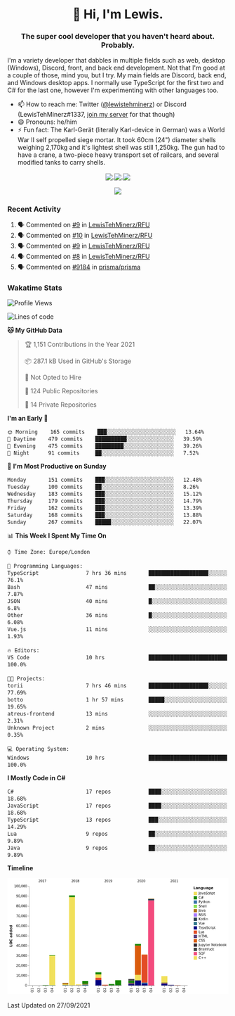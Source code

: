 <h1 align="center">👋 Hi, I'm Lewis.</h1>
<h3 align="center">The super cool developer that you haven't heard about. Probably.</h3>

I'm a variety developer that dabbles in multiple fields such as web, desktop (Windows), Discord, front, and back end development. Not that I'm good at a couple of those, mind you, but I try. My main fields are Discord, back end, and Windows desktop apps. I normally use TypeScript for the first two and C# for the last one, however I'm experimenting with other languages too.

- 📫 How to reach me: Twitter ([@lewistehminerz](https://twitter.com/lewistehminerz)) or Discord (LewisTehMinerz#1337, [join my server](https://discord.gg/XnUh7JB) for that though)
- 😄 Pronouns: he/him
- ⚡ Fun fact: The Karl-Gerät (literally Karl-device in German) was a World War II self propelled siege mortar. It took 60cm (24") diameter shells weighing 2,170kg and it's lightest shell was still 1,250kg. The gun had to have a crane, a two-piece heavy transport set of railcars, and several modified tanks to carry shells.

<p align="center">
  <a href="https://github.com/anuraghazra/github-readme-stats">
    <img align="center" src="https://github-readme-stats.vercel.app/api?username=LewisTehMinerz&count_private=true&show_icons=true&theme=gruvbox">
  </a>
  <a href="https://github.com/anuraghazra/github-readme-stats">
    <img align="center" src="https://github-readme-stats.vercel.app/api/top-langs?username=LewisTehMinerz&layout=compact&theme=gruvbox">
  </a>
  <a href="https://github.com/anuraghazra/github-readme-stats">
    <img align="center" src="https://github-readme-stats.vercel.app/api/wakatime?username=LewisTehMinerz&layout=compact&theme=gruvbox">
  </a>
</p>

<p align="center">
  <a href="https://github.com/ryo-ma/github-profile-trophy">
    <img align="center" src="https://github-profile-trophy.vercel.app/?username=LewisTehMinerz&theme=gruvbox">
  </a>
</p>

### Recent Activity
<!--START_SECTION:activity-->
1. 🗣 Commented on [#9](https://github.com/LewisTehMinerz/RFU/issues/9) in [LewisTehMinerz/RFU](https://github.com/LewisTehMinerz/RFU)
2. 🗣 Commented on [#10](https://github.com/LewisTehMinerz/RFU/issues/10) in [LewisTehMinerz/RFU](https://github.com/LewisTehMinerz/RFU)
3. 🗣 Commented on [#9](https://github.com/LewisTehMinerz/RFU/issues/9) in [LewisTehMinerz/RFU](https://github.com/LewisTehMinerz/RFU)
4. 🗣 Commented on [#8](https://github.com/LewisTehMinerz/RFU/issues/8) in [LewisTehMinerz/RFU](https://github.com/LewisTehMinerz/RFU)
5. 🗣 Commented on [#9184](https://github.com/prisma/prisma/issues/9184) in [prisma/prisma](https://github.com/prisma/prisma)
<!--END_SECTION:activity-->

### Wakatime Stats
<!--START_SECTION:waka-->
![Profile Views](http://img.shields.io/badge/Profile%20Views-23-blue)

![Lines of code](https://img.shields.io/badge/From%20Hello%20World%20I%27ve%20Written-330405%20lines%20of%20code-blue)

**🐱 My GitHub Data** 

> 🏆 1,151 Contributions in the Year 2021
 > 
> 📦 287.1 kB Used in GitHub's Storage 
 > 
> 🚫 Not Opted to Hire
 > 
> 📜 124 Public Repositories 
 > 
> 🔑 14 Private Repositories  
 > 
**I'm an Early 🐤** 

```text
🌞 Morning    165 commits    ███░░░░░░░░░░░░░░░░░░░░░░   13.64% 
🌆 Daytime    479 commits    ██████████░░░░░░░░░░░░░░░   39.59% 
🌃 Evening    475 commits    █████████░░░░░░░░░░░░░░░░   39.26% 
🌙 Night      91 commits     ██░░░░░░░░░░░░░░░░░░░░░░░   7.52%

```
📅 **I'm Most Productive on Sunday** 

```text
Monday       151 commits    ███░░░░░░░░░░░░░░░░░░░░░░   12.48% 
Tuesday      100 commits    ██░░░░░░░░░░░░░░░░░░░░░░░   8.26% 
Wednesday    183 commits    ███░░░░░░░░░░░░░░░░░░░░░░   15.12% 
Thursday     179 commits    ███░░░░░░░░░░░░░░░░░░░░░░   14.79% 
Friday       162 commits    ███░░░░░░░░░░░░░░░░░░░░░░   13.39% 
Saturday     168 commits    ███░░░░░░░░░░░░░░░░░░░░░░   13.88% 
Sunday       267 commits    █████░░░░░░░░░░░░░░░░░░░░   22.07%

```


📊 **This Week I Spent My Time On** 

```text
⌚︎ Time Zone: Europe/London

💬 Programming Languages: 
TypeScript               7 hrs 36 mins       ███████████████████░░░░░░   76.1% 
Bash                     47 mins             ██░░░░░░░░░░░░░░░░░░░░░░░   7.87% 
JSON                     40 mins             █░░░░░░░░░░░░░░░░░░░░░░░░   6.8% 
Other                    36 mins             █░░░░░░░░░░░░░░░░░░░░░░░░   6.08% 
Vue.js                   11 mins             ░░░░░░░░░░░░░░░░░░░░░░░░░   1.93%

🔥 Editors: 
VS Code                  10 hrs              █████████████████████████   100.0%

🐱‍💻 Projects: 
torii                    7 hrs 46 mins       ███████████████████░░░░░░   77.69% 
botto                    1 hr 57 mins        █████░░░░░░░░░░░░░░░░░░░░   19.65% 
atreus-frontend          13 mins             ░░░░░░░░░░░░░░░░░░░░░░░░░   2.31% 
Unknown Project          2 mins              ░░░░░░░░░░░░░░░░░░░░░░░░░   0.35%

💻 Operating System: 
Windows                  10 hrs              █████████████████████████   100.0%

```

**I Mostly Code in C#** 

```text
C#                       17 repos            ████░░░░░░░░░░░░░░░░░░░░░   18.68% 
JavaScript               17 repos            ████░░░░░░░░░░░░░░░░░░░░░   18.68% 
TypeScript               13 repos            ███░░░░░░░░░░░░░░░░░░░░░░   14.29% 
Lua                      9 repos             ██░░░░░░░░░░░░░░░░░░░░░░░   9.89% 
Java                     9 repos             ██░░░░░░░░░░░░░░░░░░░░░░░   9.89%

```


**Timeline**

![Chart not found](https://raw.githubusercontent.com/LewisTehMinerz/LewisTehMinerz/master/charts/bar_graph.png) 


 Last Updated on 27/09/2021
<!--END_SECTION:waka-->
